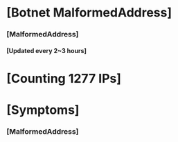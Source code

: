 # [Botnet MalformedAddress]
### [MalformedAddress]
#### [Updated every 2~3 hours]

# [Counting 1277 IPs]

# [Symptoms] 
###   [MalformedAddress]
